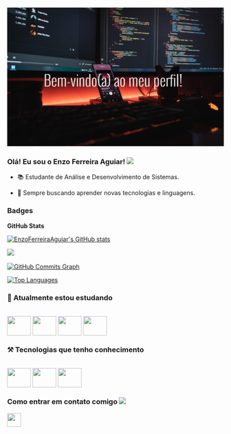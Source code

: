 ![Banner_GitHub](https://github.com/EnzoFerreiraAguiar/EnzoFerreiraAguiar/blob/main/Banner_GitHub.jpg)


### Olá! Eu sou o Enzo Ferreira Aguiar! <img src="https://github.com/TheDudeThatCode/TheDudeThatCode/blob/master/Assets/Hi.gif" width="29px">

- 📚 Estudante de Análise e Desenvolvimento de Sistemas.

- 🚀 Sempre buscando aprender novas tecnologias e linguagens.

### Badges

<b>GitHub Stats</b>

<a href="http://www.github.com/EnzoFerreiraAguiar"><img src="https://github-readme-stats.vercel.app/api?username=EnzoFerreiraAguiar&show_icons=true&hide=&count_private=true&title_color=22c55e&text_color=ffffff&icon_color=22c55e&bg_color=000000&hide_border=true&show_icons=true" alt="EnzoFerreiraAguiar's GitHub stats" /></a>

<a href="http://www.github.com/EnzoFerreiraAguiar"><img src="https://github-readme-streak-stats.herokuapp.com/?user=EnzoFerreiraAguiar&stroke=ffffff&background=000000&ring=22c55e&fire=22c55e&currStreakNum=ffffff&currStreakLabel=22c55e&sideNums=ffffff&sideLabels=ffffff&dates=ffffff&hide_border=true" /></a>

<a href="http://www.github.com/EnzoFerreiraAguiar"><img src="https://github-readme-activity-graph.cyclic.app/graph?username=EnzoFerreiraAguiar&bg_color=000000&color=ffffff&line=22c55e&point=ffffff&area_color=000000&area=true&hide_border=true&custom_title=GitHub%20Commits%20Graph" alt="GitHub Commits Graph" /></a>

<a href="https://github.com/EnzoFerreiraAguiar" align="left"><img src="https://github-readme-stats.vercel.app/api/top-langs/?username=EnzoFerreiraAguiar&langs_count=10&title_color=22c55e&text_color=ffffff&icon_color=22c55e&bg_color=000000&hide_border=true&locale=en&custom_title=Top%20%Languages" alt="Top Languages" /></a>

### 🧠 Atualmente estou estudando

<div style="display align inline_block"><br/>
  <img align="center" height= "45" width= "55" src="https://raw.githubusercontent.com/danielcranney/readme-generator/main/public/icons/skills/html5-colored.svg" />
  <img align="center" height= "45" width= "55" src="https://raw.githubusercontent.com/danielcranney/readme-generator/main/public/icons/skills/css3-colored.svg" />
  <img align="center" height= "45" width= "55" src="https://cdn.jsdelivr.net/gh/devicons/devicon/icons/javascript/javascript-original.svg" />  
  <img align="center" height= "45" width= "55" src="https://cdn.jsdelivr.net/gh/devicons/devicon/icons/microsoftsqlserver/microsoftsqlserver-plain-wordmark.svg" />
</div>
   

### ⚒️ Tecnologias que tenho conhecimento

<div style="display align inline_block"><br/>
  <img align="center" height= "45" width= "55" src="https://cdn.jsdelivr.net/gh/devicons/devicon/icons/java/java-original-wordmark.svg" />
  <img align="center" height= "45" width= "55" src="https://raw.githubusercontent.com/danielcranney/readme-generator/main/public/icons/skills/mysql-colored.svg" />
  <img align="center" height= "45" width= "55" src="https://raw.githubusercontent.com/danielcranney/readme-generator/main/public/icons/skills/git-colored.svg" />   
</div>
                                                                                      
### Como entrar em contato comigo <img src="https://github.com/TheDudeThatCode/TheDudeThatCode/blob/master/Assets/Handshake.gif" height="32px">

<a href="https://www.linkedin.com/in/enzo-ferreira-aguiar/" target="_blank" rel="noreferrer"><img src="https://raw.githubusercontent.com/danielcranney/readme-generator/main/public/icons/socials/linkedin.svg" width="32" height="32" /></a></p>


